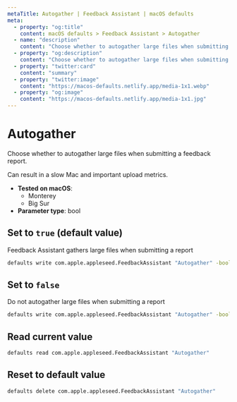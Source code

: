 ```yaml
---
metaTitle: Autogather | Feedback Assistant | macOS defaults
meta:
  - property: "og:title"
    content: macOS defaults > Feedback Assistant > Autogather
  - name: "description"
    content: "Choose whether to autogather large files when submitting a feedback report.\n\nCan result in a slow Mac and important upload metrics.\n"
  - property: "og:description"
    content: "Choose whether to autogather large files when submitting a feedback report.\n\nCan result in a slow Mac and important upload metrics.\n"
  - property: "twitter:card"
    content: "summary"
  - property: "twitter:image"
    content: "https://macos-defaults.netlify.app/media-1x1.webp"
  - property: "og:image"
    content: "https://macos-defaults.netlify.app/media-1x1.jpg"
---
```

# Autogather

Choose whether to autogather large files when submitting a feedback report.

Can result in a slow Mac and important upload metrics.


<!-- break lists -->

- **Tested on macOS**:
  * Monterey
  * Big Sur
- **Parameter type**: bool

## Set to `true` (default value)

Feedback Assistant gathers large files when submitting a report

```bash
defaults write com.apple.appleseed.FeedbackAssistant "Autogather" -bool "true" 
```

## Set to `false`

Do not autogather large files when submitting a report

```bash
defaults write com.apple.appleseed.FeedbackAssistant "Autogather" -bool "false" 
```

## Read current value
```bash
defaults read com.apple.appleseed.FeedbackAssistant "Autogather"
```

## Reset to default value
```bash
defaults delete com.apple.appleseed.FeedbackAssistant "Autogather"
```

